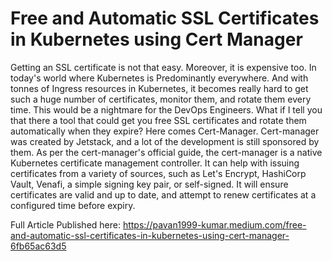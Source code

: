 # Free and Automatic SSL Certificates in Kubernetes using Cert Manager
Getting an SSL certificate is not that easy. Moreover, it is expensive too. In today's world where Kubernetes is Predominantly everywhere. And with tonnes of Ingress resources in Kubernetes, it becomes really hard to get such a huge number of certificates, monitor them, and rotate them every time. This would be a nightmare for the DevOps Engineers. What if I tell you that there a tool that could get you free SSL certificates and rotate them automatically when they expire? Here comes Cert-Manager. Cert-manager was created by Jetstack, and a lot of the development is still sponsored by them. As per the cert-manager's official guide, the cert-manager is a native Kubernetes certificate management controller. It can help with issuing certificates from a variety of sources, such as Let's Encrypt, HashiCorp Vault, Venafi, a simple signing key pair, or self-signed. It will ensure certificates are valid and up to date, and attempt to renew certificates at a configured time before expiry.

Full Article Published here: https://pavan1999-kumar.medium.com/free-and-automatic-ssl-certificates-in-kubernetes-using-cert-manager-6fb65ac63d5 
